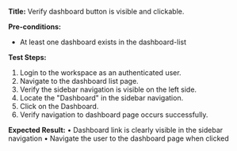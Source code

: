 **Title:** Verify dashboard button is visible and clickable.

**Pre-conditions:**
* At least one dashboard exists in the dashboard-list

**Test Steps:**
1. Login to the workspace as an authenticated user.
2. Navigate to the dashboard list page.
3. Verify the sidebar navigation is visible on the left side.
4. Locate the "Dashboard" in the sidebar navigation.
6. Click on the Dashboard.
7. Verify navigation to dashboard page occurs successfully.

**Expected Result:**
• Dashboard link is clearly visible in the sidebar navigation
• Navigate the user to the dashboard page when clicked
